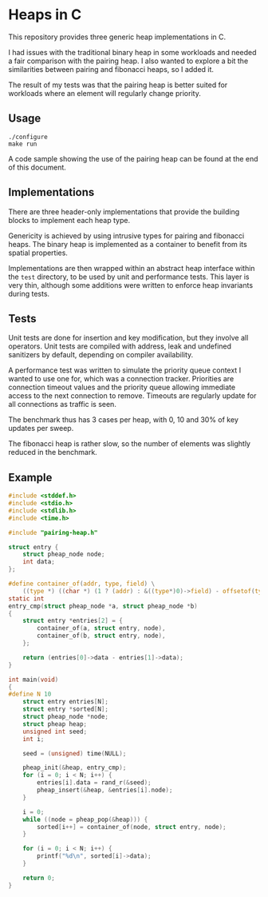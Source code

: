 Heaps in C
==========

This repository provides three generic heap implementations in C.

I had issues with the traditional binary heap in some workloads and needed
a fair comparison with the pairing heap. I also wanted to explore a bit the
similarities between pairing and fibonacci heaps, so I added it.

The result of my tests was that the pairing heap is better suited for
workloads where an element will regularly change priority.

## Usage

```
./configure
make run
```

A code sample showing the use of the pairing heap can be found at the end
of this document.

## Implementations

There are three header-only implementations that provide the building
blocks to implement each heap type.

Genericity is achieved by using intrusive types for pairing and fibonacci
heaps. The binary heap is implemented as a container to benefit from
its spatial properties.

Implementations are then wrapped within an abstract heap interface
within the `test` directory, to be used by unit and performance tests.
This layer is very thin, although some additions were written to enforce
heap invariants during tests.

## Tests

Unit tests are done for insertion and key modification, but they involve all operators.
Unit tests are compiled with address, leak and undefined sanitizers by default, depending
on compiler availability.

A performance test was written to simulate the priority queue context I wanted to
use one for, which was a connection tracker. Priorities are connection timeout
values and the priority queue allowing immediate access to the next connection
to remove. Timeouts are regularly update for all connections as traffic is seen.

The benchmark thus has 3 cases per heap, with 0, 10 and 30% of key updates per sweep.

The fibonacci heap is rather slow, so the number of elements was slightly reduced in
the benchmark.


## Example

```c
#include <stddef.h>
#include <stdio.h>
#include <stdlib.h>
#include <time.h>

#include "pairing-heap.h"

struct entry {
	struct pheap_node node;
	int data;
};

#define container_of(addr, type, field) \
	((type *) ((char *) (1 ? (addr) : &((type*)0)->field) - offsetof(type, field)))
static int
entry_cmp(struct pheap_node *a, struct pheap_node *b)
{
	struct entry *entries[2] = {
		container_of(a, struct entry, node),
		container_of(b, struct entry, node),
	};

	return (entries[0]->data - entries[1]->data);
}

int main(void)
{
#define N 10
	struct entry entries[N];
	struct entry *sorted[N];
	struct pheap_node *node;
	struct pheap heap;
	unsigned int seed;
	int i;

	seed = (unsigned) time(NULL);

	pheap_init(&heap, entry_cmp);
	for (i = 0; i < N; i++) {
		entries[i].data = rand_r(&seed);
		pheap_insert(&heap, &entries[i].node);
	}

	i = 0;
	while ((node = pheap_pop(&heap))) {
		sorted[i++] = container_of(node, struct entry, node);
	}

	for (i = 0; i < N; i++) {
		printf("%d\n", sorted[i]->data);
	}

	return 0;
}
```
